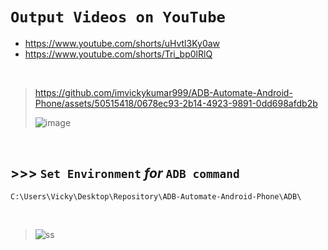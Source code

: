 # `Output Videos on YouTube`

- https://www.youtube.com/shorts/uHvtl3Ky0aw
- https://www.youtube.com/shorts/Tri_bp0lRlQ

<br>

> https://github.com/imvickykumar999/ADB-Automate-Android-Phone/assets/50515418/0678ec93-2b14-4923-9891-0dd698afdb2b
>
> ![image](https://github.com/imvickykumar999/ADB-Automate-Android-Phone/assets/50515418/7ac22a89-014a-400f-9fb4-34c1ab14dd40)

<br>

## >>> `Set Environment` *for* `ADB command`

`C:\Users\Vicky\Desktop\Repository\ADB-Automate-Android-Phone\ADB\`

<br>

> ![ss](https://github.com/imvickykumar999/ADB-Automate-Android-Phone/blob/main/static/Set%20ADB%20Environment.png?raw=true)
